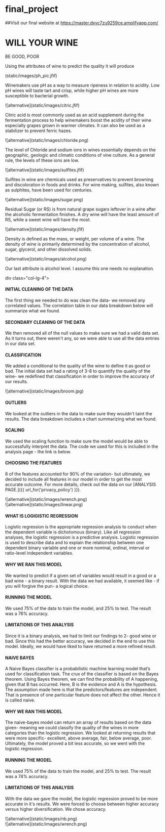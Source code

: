 # final_project

##Visit our final website at https://master.dxyc7zu9259ce.amplifyapp.com/



# WILL YOUR WINE  
BE <span id="js-rotating">GOOD, POOR</span>

Using the attributes of wine to predict the quality it will produce

(static/images/ph_pic.jfif)



Winemakers use pH as a way to measure ripeness in relation to acidity. Low pH wines will taste tart and crisp, while higher pH wines are more susceptible to bacterial growth.

</div>

</div>

</div>

<div class="swiper-slide">

<div class="card">![alternative](static/images/citric.jfif)

<div class="card-body">

Citric acid is most commonly used as an acid supplement during the fermentation process to help winemakers boost the acidity of their wine especially grapes grown in warmer climates. It can also be used as a stabilizer to prevent ferric hazes.

</div>

</div>

</div>

<div class="swiper-slide">

<div class="card">![alternative](static/images/chloride.png)

<div class="card-body">

The level of Chloride and sodium ions in wines essentially depends on the geographic, geologic and climatic conditions of vine culture. As a general rule, the levels of these ions are low.

</div>

</div>

</div>

<div class="swiper-slide">

<div class="card">![alternative](static/images/sulfites.jfif)

<div class="card-body">

Sulfites in wine are chemicals used as preservatives to prevent browning and discoloration in foods and drinks. For wine making, sulfites, also known as sulphites, have been used for centuries.

</div>

</div>

</div>

<div class="swiper-slide">

<div class="card">![alternative](static/images/sugar.png)

<div class="card-body">

Residual Sugar (or RS) is from natural grape sugars leftover in a wine after the alcoholic fermentation finishes. A dry wine will have the least amount of RS, while a sweet wine will have the most.

</div>

</div>

</div>

<div class="swiper-slide">

<div class="card">![alternative](static/images/density.jfif)

<div class="card-body">

Density is defined as the mass, or weight, per volume of a wine. The density of wine is primarily determined by the concentration of alcohol, sugar, glycerol, and other dissolved solids.

</div>

</div>

</div>

<div class="swiper-slide">

<div class="card">![alternative](static/images/alcohol.png)

<div class="card-body">

Our last attribute is alcohol level. I assume this one needs no explanation.

</div>

</div>

</div>
div class="col-lg-4">

<div class="card left-pane first">

<div class="card-body">

<div class="text-wrapper">

#### INITIAL CLEANING OF THE DATA

The first thing we needed to do was clean the data- we removed any correlated values. The correlation table in our data breakdown below will summarize what we found.

</div>

</div>

</div>

<div class="card left-pane">

<div class="card-body">

<div class="text-wrapper">

#### SECONDARY CLEANING OF THE DATA

We then removed all of the null values to make sure we had a valid data set. As it turns out, there weren't any, so we were able to use all the data entries in our data set.

</div>

</div>

</div>

<div class="card left-pane">

<div class="card-body">

<div class="text-wrapper">

#### CLASSIFICATION

We added a conditional to the quality of the wine to define it as good or bad. The initial data set had a rating of 3-8 to quantify the quality of the wine- we redefined that classification in order to improve the accuracy of our results.

</div>

</div>

</div>

<div class="col-lg-4">![alternative](static/images/broom.jpg)</div>

<div class="col-lg-4">

<div class="card right-pane first">

<div class="card-body">

<div class="text-wrapper">

#### OUTLIERS

We looked at the outliers in the data to make sure they wouldn't taint the results. The data breakdown includes a chart summarizing what we found.

</div>

</div>

</div>

<div class="card right-pane">

<div class="card-body">

<div class="text-wrapper">

#### SCALING

We used the scaling function to make sure the model would be able to successfully interpret the data. The code we used for this is included in the analysis page - the link is below.

</div>

</div>

</div>

<div class="card right-pane">

<div class="card-body">

<div class="text-wrapper">

#### CHOOSING THE FEATURES

8 of the features accounted for 90% of the variation- but ultimately, we decided to include all features in our model in order to get the most accurate outcome. For more details, check out the data on our [ANALYSIS PAGE.]({{ url_for('privacy_policy') }}).

</div>

</div>

</div>

</div>

<div class="tab-pane fade" id="tab-2" role="tabpanel" aria-labelledby="tab-2">

<div class="container">

<div class="row">

<div class="col-md-4">![alternative](static/images/wrench.png)</div>

<div class="col-md-8">

<div class="text-area">![alternative](static/images/linear.png)</div>

<div class="icon-cards-area">

<div class="card">

<div class="card-body">

#### WHAT IS LOGIGISTIC REGRESSION

Logistic regression is the appropriate regression analysis to conduct when the dependent variable is dichotomous (binary). Like all regression analyses, the logistic regression is a predictive analysis. Logistic regression is used to describe data and to explain the relationship between one dependent binary variable and one or more nominal, ordinal, interval or ratio-level independent variables.

</div>

</div>

<div class="card">

<div class="card-body">

#### WHY WE RAN THIS MODEL

We wanted to predict if a given set of variables would result in a good or a bad wine - a binary result. With the data we had available, it seemed like - if you will forgive the pun- a logical choice.

</div>

</div>

<div class="card">

<div class="card-body">

#### RUNNING THE MODEL

We used 75% of the data to train the model, and 25% to test. The result was a 76% accuracy.

</div>

</div>

<div class="card">

<div class="card-body">

#### LIMITATIONS OF THIS ANALYSIS

Since it is a binary analysis, we had to limit our findings to 2- good wine or bad. Since this had the better accuracy, we decided in the end to use this model. Ideally, we would have liked to have returned a more refined result.

</div>

</div>

</div>

</div>

</div>

</div>

</div>

<div class="tab-pane fade" id="tab-3" role="tabpanel" aria-labelledby="tab-3">

<div class="container">

<div class="row">

<div class="col-md-8">

<div class="icon-cards-area">

<div class="card">

<div class="card-body">

#### NAIVE BAYES

A Naive Bayes classifier is a probabilistic machine learning model that’s used for classification task. The crux of the classifier is based on the Bayes theorem. Using Bayes theorem, we can find the probability of A happening, given that B has occurred. Here, B is the evidence and A is the hypothesis. The assumption made here is that the predictors/features are independent. That is presence of one particular feature does not affect the other. Hence it is called naive.

</div>

</div>

<div class="card">

<div class="card-body">

#### WHY WE RAN THIS MODEL

The naive-bayes model can return an array of results based on the data given- meaning we could classify the quality of the wines in more categories than the logistic regression. We looked at returning results that were more specific- excellent, above average, fair, below average, poor. Ultimately, the model proved a bit less accurate, so we went with the logistic regression.

</div>

</div>

<div class="card">

<div class="card-body">

#### RUNNING THE MODEL

We used 75% of the data to train the model, and 25% to test. The result was a 74% accuracy.

</div>

</div>

<div class="card">

<div class="card-body">

#### LIMITATIONS OF THIS ANALYSIS

With the data we gave the model, the logistic regression proved to be more accurate in it's results. We were forced to choose between higher accuracy versus higher diversification. We chose accuracy.

</div>

</div>

</div>

<div class="text-area">![alternative](static/images/nb.png)</div>

</div>

<div class="col-md-4">![alternative](static/images/wrench.png)</div>

</div>

</div>

</div>
